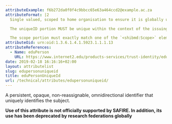 ```yaml
---
attributeExample: f6b272da0f0f4c9bbcc65e63a464ccd2@example.ac.za
attributeFormat: |2
  Single valued, scoped to home organisation to ensure it is globally unique within the research and education sector. Should **not** be assumed to be a valid email address (see [_mail_](/technical/attributes/mail/)).

  The uniqueID portion MUST be unique within the context of the issuing identity system and MUST contain only alphanumeric characters (a-z, A-Z, 0-9). The length of the uniqueID portion MUST be less than or equal to 64 characters and consist only of alphanumeric characters.

  The scope portion must exactly match one of the `<shibmd:Scope>` elements in the [identity provider's metadata](/technical/saml2/idp-requirements/).
attributeOid: urn:oid:1.3.6.1.4.1.5923.1.1.1.13
attributeReferences:
  - Name: eduPerson
    URL: https://www.internet2.edu/products-services/trust-identity/eduperson-eduorg/#service-features
date: 2019-02-18 16:16:16+02:00
layout: attributelist
slug: edupersonuniqueid
title: eduPersonUniqueId
url: /technical/attributes/edupersonuniqueid/
---
```


A persistent, opaque, non-reassignable, omnidirectional identifier that uniquely identifies the subject.

**Use of this attribute is not officially supported by SAFIRE. In addition, its use has been deprecated by research federations globally**

